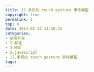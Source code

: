 ```yaml
---
title: 17.手机的 touch gesture 事件模型
copyright: true
permalink: 1
top: 0
date: 2014-02-12 11:58:32
categories:
- 前端开发
- 2.标准
- 3.W3C
- 3.javaScript
- 17.手机的 touch gesture 事件模型
tags:
---
```

